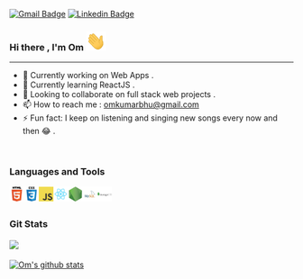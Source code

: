 
[![Gmail Badge](https://img.shields.io/badge/-Gmail-c14438?style=for-the-badge&logo=Gmail&logoColor=white&link=mailto:omkumarbhu@gmail.com)](mailto:omkumarbhu@gmail.com)
[![Linkedin Badge](https://img.shields.io/badge/-LinkedIn-blue?style=for-the-badge&logo=Linkedin&logoColor=white&link=https://www.linkedin.com/in/om-kumar-thakur-46349018a/)](https://www.linkedin.com/in/om-kumar-thakur-46349018a/)


### Hi there , I'm Om <img src="https://github.com/ABSphreak/ABSphreak/blob/master/gifs/Hi.gif" width="35px">
---

- 🔭 Currently working on Web Apps .
- 🌱 Currently learning ReactJS .
- 👯 Looking to collaborate on full stack web projects .
- 📫 How to reach me : omkumarbhu@gmail.com
- ⚡ Fun fact: I keep on listening and singing new songs every now and then  😂 .


<br/>

### Languages and Tools 

<img align="left" alt="HTML5" width="26px" src="https://raw.githubusercontent.com/github/explore/80688e429a7d4ef2fca1e82350fe8e3517d3494d/topics/html/html.png" />
<img align="left" alt="CSS3" width="26px" src="https://raw.githubusercontent.com/github/explore/80688e429a7d4ef2fca1e82350fe8e3517d3494d/topics/css/css.png" />
<img align="left" alt="JavaScript" width="26px" src="https://raw.githubusercontent.com/github/explore/80688e429a7d4ef2fca1e82350fe8e3517d3494d/topics/javascript/javascript.png" />
<img align="left" alt="React" width="26px" src="https://raw.githubusercontent.com/github/explore/80688e429a7d4ef2fca1e82350fe8e3517d3494d/topics/react/react.png" />
<img align="left" alt="Node.js" width="26px" src="https://raw.githubusercontent.com/github/explore/80688e429a7d4ef2fca1e82350fe8e3517d3494d/topics/nodejs/nodejs.png" />
<img align="left" alt="MySQL" width="26px" src="https://raw.githubusercontent.com/github/explore/80688e429a7d4ef2fca1e82350fe8e3517d3494d/topics/mysql/mysql.png" />
<img align="left" alt="MongoDB" width="26px" src="https://raw.githubusercontent.com/github/explore/80688e429a7d4ef2fca1e82350fe8e3517d3494d/topics/mongodb/mongodb.png" />



<br/>
<br/>

### Git Stats 


<a href="https://github.com/omkumar001/">
  <img align="center" src="https://github-readme-stats.vercel.app/api/top-langs/?username=omkumar001&hide=Jupyter Notebook&layout=compact" />
</a>

<br/>
<br/>

<a href="https://github.com/omkumar001">
 <img align="center" src="https://github-readme-stats.vercel.app/api?username=omkumar001&&show_icons=true&title_color=ffffff&icon_color=bb2acf&text_color=daf7dc&bg_color=151515"  alt="Om's github stats"/>
</a>



<br/>

